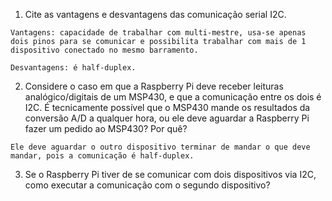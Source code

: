 1. Cite as vantagens e desvantagens das comunicação serial I2C.

```
Vantagens: capacidade de trabalhar com multi-mestre, usa-se apenas dois pinos para se comunicar e possibilita trabalhar com mais de 1 dispositivo conectado no mesmo barramento.

Desvantagens: é half-duplex.
```
2. Considere o caso em que a Raspberry Pi deve receber leituras analógico/digitais de um MSP430, e que a comunicação entre os dois é I2C. É tecnicamente possível que o MSP430 mande os resultados da conversão A/D a qualquer hora, ou ele deve aguardar a Raspberry Pi fazer um pedido ao MSP430? Por quê?
```
Ele deve aguardar o outro dispositivo terminar de mandar o que deve mandar, pois a comunicação é half-duplex.
```
3. Se o Raspberry Pi tiver de se comunicar com dois dispositivos via I2C, como executar a comunicação com o segundo dispositivo?











